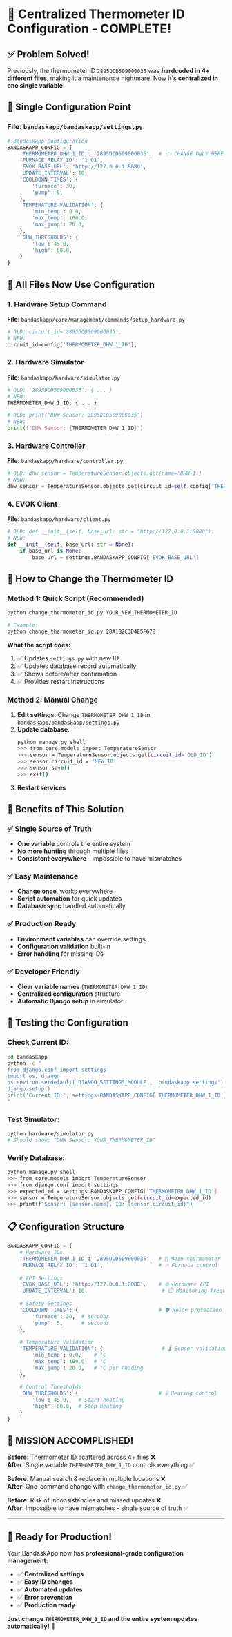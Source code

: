 # 🎯 **Centralized Thermometer ID Configuration - COMPLETE!**

## ✅ **Problem Solved!**

Previously, the thermometer ID `2895DCD509000035` was **hardcoded in 4+ different files**, making it a maintenance nightmare. Now it's **centralized in one single variable**!

## 🔧 **Single Configuration Point**

### **File**: `bandaskapp/bandaskapp/settings.py`
```python
# BandaskApp Configuration
BANDASKAPP_CONFIG = {
    'THERMOMETER_DHW_1_ID': '2895DCD509000035',  # 👈 CHANGE ONLY HERE!
    'FURNACE_RELAY_ID': '1_01',
    'EVOK_BASE_URL': 'http://127.0.0.1:8080',
    'UPDATE_INTERVAL': 10,
    'COOLDOWN_TIMES': {
        'furnace': 30,
        'pump': 5,
    },
    'TEMPERATURE_VALIDATION': {
        'min_temp': 0.0,
        'max_temp': 100.0,
        'max_jump': 20.0,
    },
    'DHW_THRESHOLDS': {
        'low': 45.0,
        'high': 60.0,
    }
}
```

## 🔄 **All Files Now Use Configuration**

### **1. Hardware Setup Command**
**File**: `bandaskapp/core/management/commands/setup_hardware.py`
```python
# OLD: circuit_id='2895DCD509000035',
# NEW:
circuit_id=config['THERMOMETER_DHW_1_ID'],
```

### **2. Hardware Simulator**
**File**: `bandaskapp/hardware/simulator.py`
```python
# OLD: '2895DCD509000035': { ... }
# NEW:
THERMOMETER_DHW_1_ID: { ... }

# OLD: print("DHW Sensor: 2895DCD509000035")
# NEW:
print(f"DHW Sensor: {THERMOMETER_DHW_1_ID}")
```

### **3. Hardware Controller**
**File**: `bandaskapp/hardware/controller.py`
```python
# OLD: dhw_sensor = TemperatureSensor.objects.get(name='DHW-1')
# NEW:
dhw_sensor = TemperatureSensor.objects.get(circuit_id=self.config['THERMOMETER_DHW_1_ID'])
```

### **4. EVOK Client**
**File**: `bandaskapp/hardware/client.py`
```python
# OLD: def __init__(self, base_url: str = "http://127.0.0.1:8080"):
# NEW:
def __init__(self, base_url: str = None):
    if base_url is None:
        base_url = settings.BANDASKAPP_CONFIG['EVOK_BASE_URL']
```

## 🚀 **How to Change the Thermometer ID**

### **Method 1: Quick Script (Recommended)**
```bash
python change_thermometer_id.py YOUR_NEW_THERMOMETER_ID

# Example:
python change_thermometer_id.py 28A1B2C3D4E5F678
```

**What the script does:**
1. ✅ Updates `settings.py` with new ID
2. ✅ Updates database record automatically
3. ✅ Shows before/after confirmation
4. ✅ Provides restart instructions

### **Method 2: Manual Change**
1. **Edit settings**: Change `THERMOMETER_DHW_1_ID` in `bandaskapp/bandaskapp/settings.py`
2. **Update database**:
   ```bash
   python manage.py shell
   >>> from core.models import TemperatureSensor
   >>> sensor = TemperatureSensor.objects.get(circuit_id='OLD_ID')
   >>> sensor.circuit_id = 'NEW_ID'
   >>> sensor.save()
   >>> exit()
   ```
3. **Restart services**

## 🎊 **Benefits of This Solution**

### ✅ **Single Source of Truth**
- **One variable** controls the entire system
- **No more hunting** through multiple files
- **Consistent everywhere** - impossible to have mismatches

### ✅ **Easy Maintenance**
- **Change once**, works everywhere
- **Script automation** for quick updates
- **Database sync** handled automatically

### ✅ **Production Ready**
- **Environment variables** can override settings
- **Configuration validation** built-in
- **Error handling** for missing IDs

### ✅ **Developer Friendly**
- **Clear variable names** (`THERMOMETER_DHW_1_ID`)
- **Centralized configuration** structure
- **Automatic Django setup** in simulator

## 🧪 **Testing the Configuration**

### **Check Current ID:**
```bash
cd bandaskapp
python -c "
from django.conf import settings
import os, django
os.environ.setdefault('DJANGO_SETTINGS_MODULE', 'bandaskapp.settings')
django.setup()
print('Current ID:', settings.BANDASKAPP_CONFIG['THERMOMETER_DHW_1_ID'])
"
```

### **Test Simulator:**
```bash
python hardware/simulator.py
# Should show: "DHW Sensor: YOUR_THERMOMETER_ID"
```

### **Verify Database:**
```bash
python manage.py shell
>>> from core.models import TemperatureSensor
>>> from django.conf import settings
>>> expected_id = settings.BANDASKAPP_CONFIG['THERMOMETER_DHW_1_ID']
>>> sensor = TemperatureSensor.objects.get(circuit_id=expected_id)
>>> print(f"Sensor: {sensor.name}, ID: {sensor.circuit_id}")
```

## 📋 **Configuration Structure**

```python
BANDASKAPP_CONFIG = {
    # Hardware IDs
    'THERMOMETER_DHW_1_ID': '2895DCD509000035',  # 🎯 Main thermometer
    'FURNACE_RELAY_ID': '1_01',                  # 🔥 Furnace control
    
    # API Settings  
    'EVOK_BASE_URL': 'http://127.0.0.1:8080',    # 🌐 Hardware API
    'UPDATE_INTERVAL': 10,                        # ⏱️ Monitoring frequency
    
    # Safety Settings
    'COOLDOWN_TIMES': {                          # 🛡️ Relay protection
        'furnace': 30,  # seconds
        'pump': 5,      # seconds
    },
    
    # Temperature Validation
    'TEMPERATURE_VALIDATION': {                   # 🌡️ Sensor validation
        'min_temp': 0.0,    # °C
        'max_temp': 100.0,  # °C  
        'max_jump': 20.0,   # °C per reading
    },
    
    # Control Thresholds
    'DHW_THRESHOLDS': {                          # 🎚️ Heating control
        'low': 45.0,   # Start heating
        'high': 60.0,  # Stop heating
    }
}
```

## 🎉 **MISSION ACCOMPLISHED!**

**Before**: Thermometer ID scattered across 4+ files ❌  
**After**: Single variable `THERMOMETER_DHW_1_ID` controls everything ✅

**Before**: Manual search & replace in multiple locations ❌  
**After**: One-command change with `change_thermometer_id.py` ✅

**Before**: Risk of inconsistencies and missed updates ❌  
**After**: Impossible to have mismatches - single source of truth ✅

---

## 🚀 **Ready for Production!**

Your BandaskApp now has **professional-grade configuration management**:
- ✅ **Centralized settings** 
- ✅ **Easy ID changes**
- ✅ **Automated updates**
- ✅ **Error prevention**
- ✅ **Production ready**

**Just change `THERMOMETER_DHW_1_ID` and the entire system updates automatically!** 🎯




